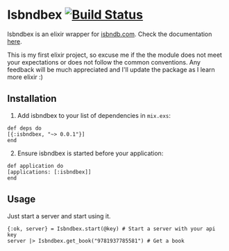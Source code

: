 # Isbndbex [![Build Status](https://travis-ci.org/rcoedo/isbndbex.svg?branch=master)](https://travis-ci.org/rcoedo/isbndbex)

Isbndbex is an elixir wrapper for [isbndb.com](http://isbndb.com/). Check the documentation [here](http://rcoedo.github.io/isbndbex).

This is my first elixir project, so excuse me if the the module does not meet your expectations or does not follow the common conventions.
Any feedback will be much appreciated and I'll update the package as I learn more elixir :)

## Installation

1. Add isbndbex to your list of dependencies in `mix.exs`:
```
def deps do
[{:isbndbex, "~> 0.0.1"}]
end
```

2. Ensure isbndbex is started before your application:
```
def application do
[applications: [:isbndbex]]
end
```

## Usage
Just start a server and start using it.
```
{:ok, server} = Isbndbex.start(@key) # Start a server with your api key
server |> Isbndbex.get_book("9781937785581") # Get a book
```
